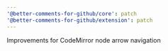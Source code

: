 ```yaml
---
'@better-comments-for-github/core': patch
'@better-comments-for-github/extension': patch
---
```


Improvements for CodeMirror node arrow navigation
